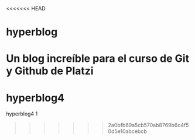 <<<<<<< HEAD
# hyperblog
Un blog increíble para el curso de Git y Github de Platzi
=======
# hyperblog4
hyperblog4 1
>>>>>>> 2a0bfb69a5cb570ab8769b6c4f50d5e10abcebcb
